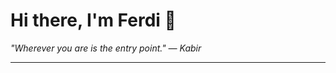 <h1>Hi there, I'm Ferdi 👋</h1>

<p><em>
  "Wherever you are is the entry point." — Kabir
</em></p>

---
